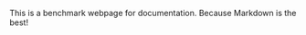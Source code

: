 This is a benchmark webpage for documentation. Because Markdown is the best!

<!--[Figure 1][My icon that got implemented in KeePass]-->
